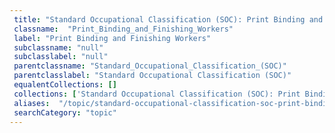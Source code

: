 ```yaml
--- 
 title: "Standard Occupational Classification (SOC): Print Binding and Finishing Workers" 
 classname:  "Print_Binding_and_Finishing_Workers" 
 label: "Print Binding and Finishing Workers" 
 subclassname: "null" 
 subclasslabel: "null" 
 parentclassname: "Standard_Occupational_Classification_(SOC)" 
 parentclasslabel: "Standard Occupational Classification (SOC)" 
 equalentCollections: [] 
 collections: ['Standard Occupational Classification (SOC): Print Binding and Finishing Workers']
 aliases:  "/topic/standard-occupational-classification-soc-print-binding-and-finishing-workers"  
 searchCategory: "topic" 
---
```

